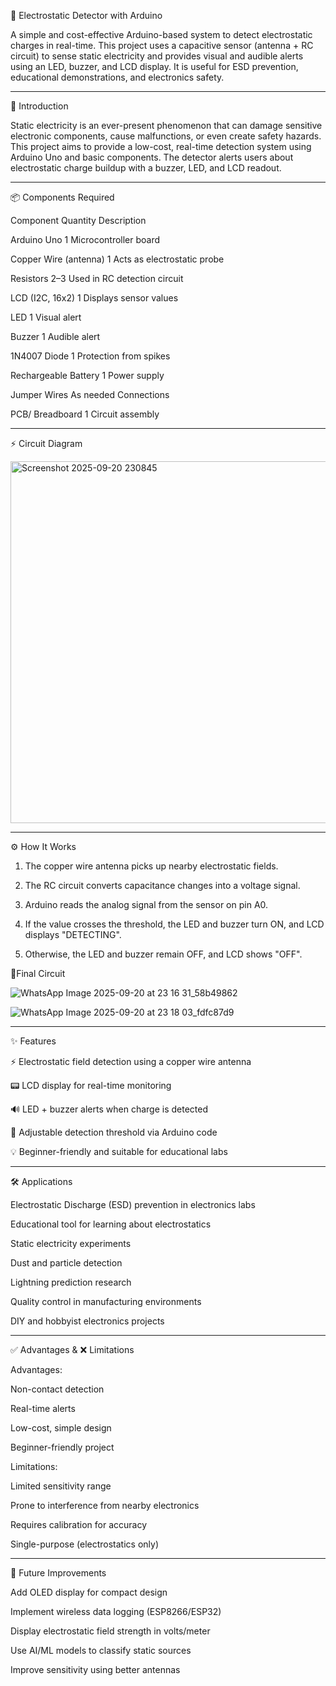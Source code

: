 📡 Electrostatic Detector with Arduino

A simple and cost-effective Arduino-based system to detect electrostatic charges in real-time. This project uses a capacitive sensor (antenna + RC circuit) to sense static electricity and provides visual and audible alerts using an LED, buzzer, and LCD display. It is useful for ESD prevention, educational demonstrations, and electronics safety.

---

🔬 Introduction

Static electricity is an ever-present phenomenon that can damage sensitive electronic components, cause malfunctions, or even create safety hazards.
This project aims to provide a low-cost, real-time detection system using Arduino Uno and basic components. The detector alerts users about electrostatic charge buildup with a buzzer, LED, and LCD readout.


---


📦 Components Required

Component	Quantity	Description

Arduino Uno	1	Microcontroller board

Copper Wire (antenna)	1	Acts as electrostatic probe

Resistors	2–3	Used in RC detection circuit

LCD (I2C, 16x2)	1	Displays sensor values

LED	1	Visual alert

Buzzer	1	Audible alert

1N4007 Diode	1	Protection from spikes

Rechargeable Battery	1	Power supply

Jumper Wires	As needed	Connections

PCB/ Breadboard	1	Circuit assembly



---

⚡ Circuit Diagram

<img width="706" height="579" alt="Screenshot 2025-09-20 230845" src="https://github.com/user-attachments/assets/ccaf04d2-5b1f-4b11-b527-d9a8633e1252" />



---

⚙ How It Works

1. The copper wire antenna picks up nearby electrostatic fields.


2. The RC circuit converts capacitance changes into a voltage signal.


3. Arduino reads the analog signal from the sensor on pin A0.


4. If the value crosses the threshold, the LED and buzzer turn ON, and LCD displays "DETECTING".


5. Otherwise, the LED and buzzer remain OFF, and LCD shows "OFF".



💯Final Circuit 

![WhatsApp Image 2025-09-20 at 23 16 31_58b49862](https://github.com/user-attachments/assets/15c06b42-dd68-4b9a-96a3-9db3bcf6af0f)

![WhatsApp Image 2025-09-20 at 23 18 03_fdfc87d9](https://github.com/user-attachments/assets/43b081b2-ed35-47ac-9b12-2ef853632f9f)

---
✨ Features

⚡ Electrostatic field detection using a copper wire antenna

📟 LCD display for real-time monitoring

🔊 LED + buzzer alerts when charge is detected

🔧 Adjustable detection threshold via Arduino code

💡 Beginner-friendly and suitable for educational labs



---

🛠 Applications

Electrostatic Discharge (ESD) prevention in electronics labs

Educational tool for learning about electrostatics

Static electricity experiments

Dust and particle detection

Lightning prediction research

Quality control in manufacturing environments

DIY and hobbyist electronics projects



---
✅ Advantages & ❌ Limitations

Advantages:

Non-contact detection

Real-time alerts

Low-cost, simple design

Beginner-friendly project


Limitations:

Limited sensitivity range

Prone to interference from nearby electronics

Requires calibration for accuracy

Single-purpose (electrostatics only)



---

🚀 Future Improvements

Add OLED display for compact design

Implement wireless data logging (ESP8266/ESP32)

Display electrostatic field strength in volts/meter

Use AI/ML models to classify static sources

Improve sensitivity using better antennas
